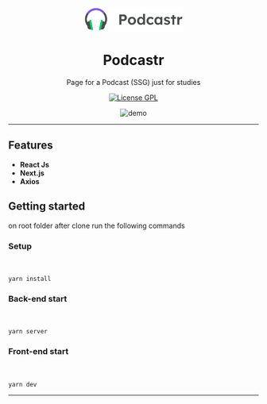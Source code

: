 <h1 align="center">
<br>
  <img src="https://raw.githubusercontent.com/rafaeldellaquila/podcastr-web/4a7e5e30fa3175111875959aa47632778503cfde/public/logo.svg" alt="Podcastr" width="200">
<br>
<br>
Podcastr
</h1>

<p align="center">Page for a Podcast (SSG) just for studies</p>

<p align="center">
  <a href="https://opensource.org/licenses/GPL-3.0">
    <img src="https://img.shields.io/github/license/rafaeldellaquila/podcastr-web?style=flat-square" alt="License GPL">
  </a>
</p>

[//]: #
<div align="center">
  <img src="https://i.ibb.co/TKT1rg5/podcastr-web.jpg" alt="demo" height="425">
</div>

<hr />

## Features
[//]: #
- **React Js**
- **Next.js**
- **Axios**

## Getting started

on root folder after clone run the following commands

### Setup
  <br/>

  ```
  yarn install
  ```

### Back-end start
 <br/>

```
yarn server
```

### Front-end start
 <br/>

```
yarn dev
```

---
